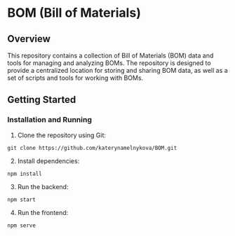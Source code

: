 # BOM (Bill of Materials)

## Overview
This repository contains a collection of Bill of Materials (BOM) data and tools for managing and analyzing BOMs. The repository is designed to provide a centralized location for storing and sharing BOM data, as well as a set of scripts and tools for working with BOMs.

## Getting Started
### Installation and Running
1. Clone the repository using Git:

```
git clone https://github.com/katerynamelnykova/BOM.git
```
2. Install dependencies:
```
npm install
```
3. Run the backend:
```
npm start
```
4. Run the frontend:
```
npm serve
```
